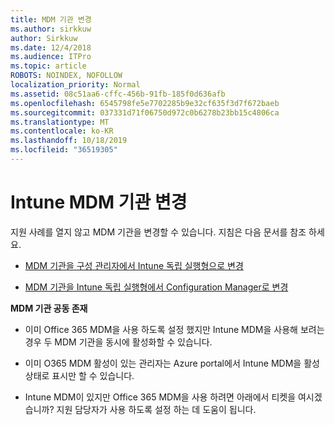 ```yaml
---
title: MDM 기관 변경
ms.author: sirkkuw
author: Sirkkuw
ms.date: 12/4/2018
ms.audience: ITPro
ms.topic: article
ROBOTS: NOINDEX, NOFOLLOW
localization_priority: Normal
ms.assetid: 08c51aa6-cffc-456b-91fb-185f0d636afb
ms.openlocfilehash: 6545798fe5e7702285b9e32cf635f3d7f672baeb
ms.sourcegitcommit: 037331d71f06750d972c0b6278b23bb15c4806ca
ms.translationtype: MT
ms.contentlocale: ko-KR
ms.lasthandoff: 10/18/2019
ms.locfileid: "36519305"
---
```

# <a name="change-intune-mdm-authority"></a>Intune MDM 기관 변경

지원 사례를 열지 않고 MDM 기관을 변경할 수 있습니다. 지침은 다음 문서를 참조 하세요.
  
- [MDM 기관을 구성 관리자에서 Intune 독립 실행형으로 변경](https://docs.microsoft.com/sccm/mdm/deploy-use/migrate-change-mdm-authority)
    
- [MDM 기관을 Intune 독립 실행형에서 Configuration Manager로 변경](https://docs.microsoft.com/sccm/mdm/deploy-use/change-mdm-authority)
    
 **MDM 기관 공동 존재**
  
- 이미 Office 365 MDM을 사용 하도록 설정 했지만 Intune MDM을 사용해 보려는 경우 두 MDM 기관을 동시에 활성화할 수 있습니다.
    
- 이미 O365 MDM 활성이 있는 관리자는 Azure portal에서 Intune MDM을 활성 상태로 표시만 할 수 있습니다.
    
- Intune MDM이 있지만 Office 365 MDM을 사용 하려면 아래에서 티켓을 여시겠습니까? 지원 담당자가 사용 하도록 설정 하는 데 도움이 됩니다.
    

